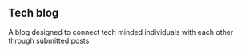 ## Tech blog 
A blog designed to connect tech minded individuals with each other through submitted posts